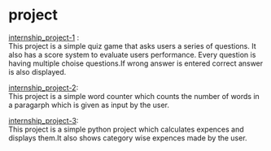 # project

[internship_project-1](internship_project1.py) :<br>
This project is a simple quiz game that asks users a series of questions. It also has a score system to evaluate users performance. Every question is having multiple choise questions.If wrong answer is entered correct answer is also displayed.

[internship_project-2](internship_project2.py):<br>
This project is a simple word counter which counts the number of words in a paragarph which is given as input by the user.

[internship_project-3](internship_project3.py):<br>
This project is a simple python project which calculates expences  and displays them.It also shows category wise expences made by the user.
